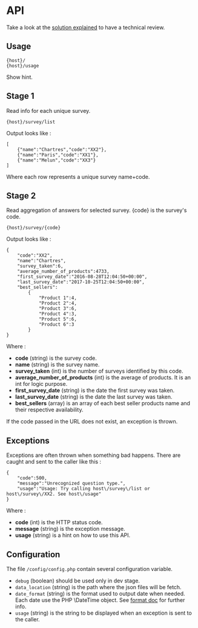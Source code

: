 # API

Take a look at the [solution explained](solution.md) to have a technical review.

## Usage

```
{host}/
{host}/usage
```
Show hint.

## Stage 1
Read info for each unique survey.
```
{host}/survey/list
```
Output looks like :
```
[
    {"name":"Chartres","code":"XX2"},
    {"name":"Paris","code":"XX1"},
    {"name":"Melun","code":"XX3"}
]
```
Where each row represents a unique survey name+code.

## Stage 2
Read aggregation of answers for selected survey. {code} is the survey's code.
```
{host}/survey/{code}
```
Output looks like :
```
{
    "code":"XX2",
    "name":"Chartres",
    "survey_taken":6,
    "average_number_of_products":4733,
    "first_survey_date":"2016-08-28T12:04:50+00:00",
    "last_survey_date":"2017-10-25T12:04:50+00:00",
    "best_sellers":
        {
            "Product 1":4,
            "Product 2":4,
            "Product 3":6,
            "Product 4":3,
            "Product 5":6,
            "Product 6":3
        }
}
```
Where :
- **code** (string) is the survey code.
- **name** (string) is the survey name.
- **survey_taken** (int) is the number of surveys identified by this code.
- **average_number_of_products** (int) is the average of products. It is an int for logic purpose.
- **first_survey_date** (string) is the date the first survey was taken.
- **last_survey_date** (string) is the date the last survey was taken.
- **best_sellers** (array) is an array of each best seller products name and their respective availability.

If the code passed in the URL does not exist, an exception is thrown.

## Exceptions
Exceptions are often thrown when something bad happens. There are caught and sent to the caller like this :
```
{
    "code":500,
    "message":"Unrecognized question type.",
    "usage":"Usage: Try calling host\/survey\/list or host\/survey\/XX2. See host\/usage"
}
```
Where :
- **code** (int) is the HTTP status code.
- **message** (string) is the exception message.
- **usage** (string) is a hint on how to use this API.

## Configuration
The file `/config/config.php` contain several configuration variable.
- `debug` (boolean) should be used only in dev stage.
- `data_location` (string) is the path where the json files will be fetch.
- `date_format` (string) is the format used to output date when needed. Each date use the PHP \DateTime object. See [format doc](http://php.net/manual/en/function.date.php#refsect1-function.date-parameters) for further info.
- `usage` (string) is the string to be displayed when an exception is sent to the caller.
